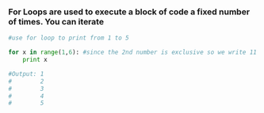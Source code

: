 ### For Loops are used to execute a block of code a fixed number of times. You can iterate
```python
#use for loop to print from 1 to 5

for x in range(1,6): #since the 2nd number is exclusive so we write 11 
	print x

#Output: 1
#        2
#        3
#        4
#        5
```